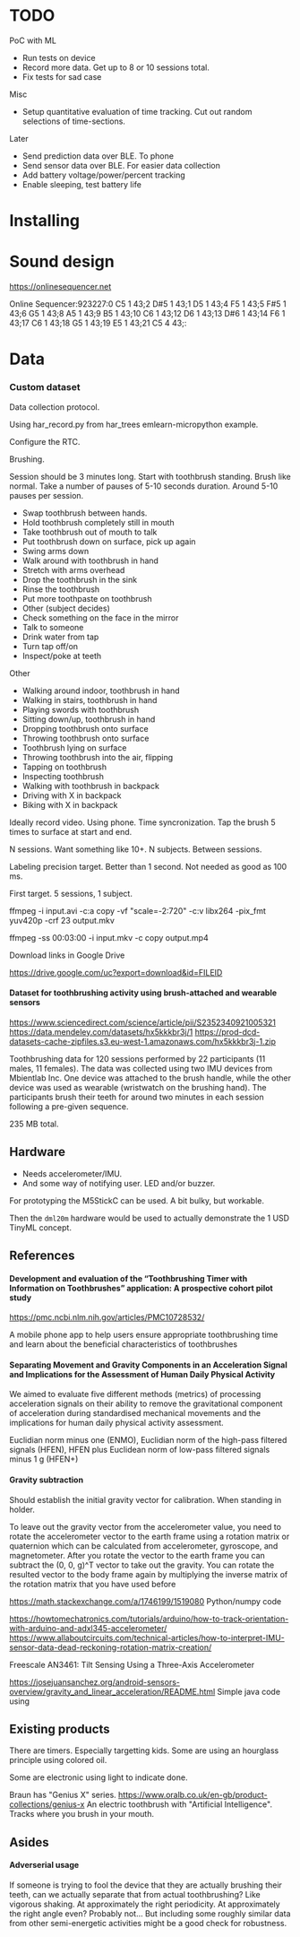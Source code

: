 

# TODO

PoC with ML

- Run tests on device
- Record more data. Get up to 8 or 10 sessions total.
- Fix tests for sad case

Misc

- Setup quantitative evaluation of time tracking.
Cut out random selections of time-sections.

Later

- Send prediction data over BLE. To phone
- Send sensor data over BLE. For easier data collection
- Add battery voltage/power/percent tracking
- Enable sleeping, test battery life

# Installing



# Sound design

https://onlinesequencer.net

Online Sequencer:923227:0 C5 1 43;2 D#5 1 43;1 D5 1 43;4 F5 1 43;5 F#5 1 43;6 G5 1 43;8 A5 1 43;9 B5 1 43;10 C6 1 43;12 D6 1 43;13 D#6 1 43;14 F6 1 43;17 C6 1 43;18 G5 1 43;19 E5 1 43;21 C5 4 43;:

# Data

### Custom dataset

Data collection protocol.

Using har_record.py from har_trees emlearn-micropython example.

Configure the RTC.

Brushing.

Session should be 3 minutes long.
Start with toothbrush standing.
Brush like normal.
Take a number of pauses of 5-10 seconds duration. Around 5-10 pauses per session.

- Swap toothbrush between hands.
- Hold toothbrush completely still in mouth
- Take toothbrush out of mouth to talk
- Put toothbrush down on surface, pick up again
- Swing arms down
- Walk around with toothbrush in hand
- Stretch with arms overhead
- Drop the toothbrush in the sink
- Rinse the toothbrush
- Put more toothpaste on toothbrush
- Other (subject decides)
- Check something on the face in the mirror
- Talk to someone
- Drink water from tap
- Turn tap off/on
- Inspect/poke at teeth


Other

- Walking around indoor, toothbrush in hand
- Walking in stairs, toothbrush in hand
- Playing swords with toothbrush
- Sitting down/up, toothbrush in hand
- Dropping toothbrush onto surface
- Throwing toothbrush onto surface
- Toothbrush lying on surface
- Throwing toothbrush into the air, flipping
- Tapping on toothbrush
- Inspecting toothbrush
- Walking with toothbrush in backpack
- Driving with X in backpack
- Biking with X in backpack

Ideally record video. Using phone.
Time syncronization.
Tap the brush 5 times to surface at start and end.

N sessions. Want something like 10+.
N subjects. 
Between sessions.

Labeling precision target.
Better than 1 second. Not needed as good as 100 ms.

First target. 5 sessions, 1 subject.

ffmpeg -i input.avi -c:a copy -vf "scale=-2:720" -c:v libx264 -pix_fmt yuv420p -crf 23 output.mkv

ffmpeg -ss 00:03:00 -i input.mkv -c copy output.mp4

Download links in Google Drive

https://drive.google.com/uc?export=download&id=FILEID


#### Dataset for toothbrushing activity using brush-attached and wearable sensors
https://www.sciencedirect.com/science/article/pii/S2352340921005321
https://data.mendeley.com/datasets/hx5kkkbr3j/1
https://prod-dcd-datasets-cache-zipfiles.s3.eu-west-1.amazonaws.com/hx5kkkbr3j-1.zip

Toothbrushing data for 120 sessions performed by 22 participants (11 males, 11 females).
The data was collected using two IMU devices from Mbientlab Inc.
One device was attached to the brush handle, while the other device was used as wearable (wristwatch on the brushing hand).
The participants brush their teeth for around two minutes in each session following a pre-given sequence.

235 MB total.

## Hardware

- Needs accelerometer/IMU.
- And some way of notifying user. LED and/or buzzer.

For prototyping the M5StickC can be used.
A bit bulky, but workable.

Then the `dml20m` hardware would be used to actually demonstrate the 1 USD TinyML concept.

## References

#### Development and evaluation of the “Toothbrushing Timer with Information on Toothbrushes” application: A prospective cohort pilot study
https://pmc.ncbi.nlm.nih.gov/articles/PMC10728532/

A mobile phone app to help users ensure appropriate toothbrushing time and learn about the beneficial characteristics of toothbrushes

#### Separating Movement and Gravity Components in an Acceleration Signal and Implications for the Assessment of Human Daily Physical Activity

We aimed to evaluate five different methods (metrics) of processing
acceleration signals on their ability to remove the gravitational component of acceleration during standardised mechanical
movements and the implications for human daily physical activity assessment.

Euclidian norm minus one (ENMO),
Euclidian norm of the high-pass filtered signals (HFEN),
HFEN plus Euclidean norm of low-pass filtered signals minus 1 g (HFEN+)


#### Gravity subtraction

Should establish the initial gravity vector for calibration.
When standing in holder.

To leave out the gravity vector from the accelerometer value, you need to rotate the accelerometer vector to the earth frame using a rotation matrix or quaternion which can be calculated from accelerometer, gyroscope, and magnetometer.
After you rotate the vector to the earth frame you can subtract the (0, 0, g)^T vector to take out the gravity.
You can rotate the resulted vector to the body frame again by multiplying the inverse matrix of the rotation matrix that you have used before

https://math.stackexchange.com/a/1746199/1519080 
Python/numpy code

https://howtomechatronics.com/tutorials/arduino/how-to-track-orientation-with-arduino-and-adxl345-accelerometer/
https://www.allaboutcircuits.com/technical-articles/how-to-interpret-IMU-sensor-data-dead-reckoning-rotation-matrix-creation/

Freescale AN3461: Tilt Sensing Using a Three-Axis Accelerometer

https://josejuansanchez.org/android-sensors-overview/gravity_and_linear_acceleration/README.html
Simple java code using 

## Existing products

There are timers.
Especially targetting kids.
Some are using an hourglass principle using colored oil.

Some are electronic using light to indicate done.

Braun has "Genius X" series.
https://www.oralb.co.uk/en-gb/product-collections/genius-x
An electric toothbrush with "Artificial Intelligence".
Tracks where you brush in your mouth.



## Asides

#### Adverserial usage

If someone is trying to fool the device that they are actually brushing their teeth,
can we actually separate that from actual toothbrushing?
Like vigorous shaking. At approximately the right periodicity.
At approximately the right angle even?
Probably not...
But including some roughly similar data from other semi-energetic activities might be a good check for robustness.

